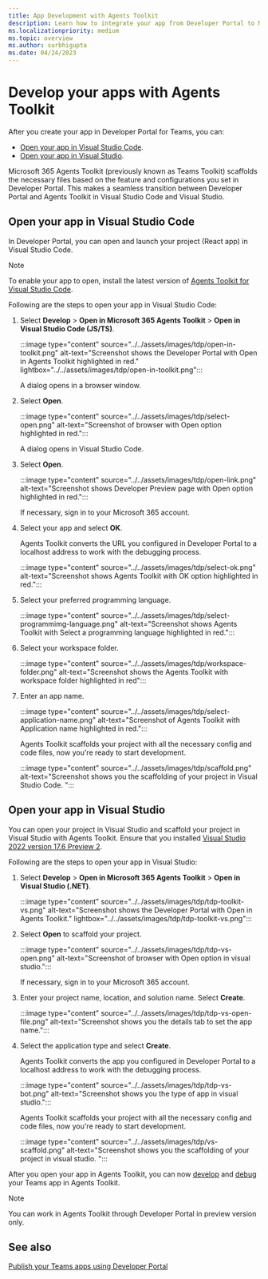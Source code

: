 ```yaml
---
title: App Development with Agents Toolkit
description: Learn how to integrate your app from Developer Portal to Microsoft 365 Agents Toolkit in Microsoft Visual Studio Code and Visual Studio.
ms.localizationpriority: medium
ms.topic: overview
ms.author: surbhigupta
ms.date: 04/24/2023
---
```


# Develop your apps with Agents Toolkit

After you create your app in Developer Portal for Teams, you can:

* [Open your app in Visual Studio Code](#open-your-app-in-visual-studio-code).
* [Open your app in Visual Studio](#open-your-app-in-visual-studio).

Microsoft 365 Agents Toolkit (previously known as Teams Toolkit) scaffolds the necessary files based on the feature and configurations you set in Developer Portal. This makes a seamless transition between Developer Portal and Agents Toolkit in Visual Studio Code and Visual Studio.

## Open your app in Visual Studio Code

In Developer Portal, you can open and launch your project (React app) in Visual Studio Code.

> [!NOTE]
> To enable your app to open, install the latest version of [Agents Toolkit for Visual Studio Code](../../toolkit/install-Teams-Toolkit.md).

Following are the steps to open your app in Visual Studio Code:

1. Select **Develop** > **Open in Microsoft 365 Agents Toolkit** > **Open in Visual Studio Code (JS/TS)**.

    :::image type="content" source="../../assets/images/tdp/open-in-toolkit.png" alt-text="Screenshot shows the Developer Portal with Open in Agents Toolkit highlighted in red." lightbox="../../assets/images/tdp/open-in-toolkit.png":::

    A dialog opens in a browser window.

1. Select **Open**.

    :::image type="content" source="../../assets/images/tdp/select-open.png" alt-text="Screenshot of browser with Open option highlighted in red.":::

    A dialog opens in Visual Studio Code.

1. Select **Open**.

    :::image type="content" source="../../assets/images/tdp/open-link.png" alt-text="Screenshot shows Developer Preview page with Open option highlighted in red.":::

   If necessary, sign in to your Microsoft 365 account.

1. Select your app and select **OK**.

   Agents Toolkit converts the URL you configured in Developer Portal to a localhost address to work with the debugging process.

    :::image type="content" source="../../assets/images/tdp/select-ok.png" alt-text="Screenshot shows Agents Toolkit with OK option highlighted in red.":::

1. Select your preferred programming language.

    :::image type="content" source="../../assets/images/tdp/select-programmimg-language.png" alt-text="Screenshot shows Agents Toolkit with Select a programming language highlighted in red.":::

1. Select your workspace folder.

    :::image type="content" source="../../assets/images/tdp/workspace-folder.png" alt-text="Screenshot shows the Agents Toolkit with workspace folder highlighted in red":::

1. Enter an app name.

    :::image type="content" source="../../assets/images/tdp/select-application-name.png" alt-text="Screenshot of Agents Toolkit with Application name highlighted in red.":::

   Agents Toolkit scaffolds your project with all the necessary config and code files, now you're ready to start development.

    :::image type="content" source="../../assets/images/tdp/scaffold.png" alt-text="Screenshot shows you the scaffolding of your project in Visual Studio Code. ":::

## Open your app in Visual Studio

You can open your project in Visual Studio and scaffold your project in Visual Studio with Agents Toolkit. Ensure that you installed [Visual Studio 2022 version 17.6 Preview 2](/visualstudio/releases/2022/release-notes-preview#17.6.0-pre.2.0).

Following are the steps to open your app in Visual Studio:

1. Select **Develop** > **Open in Microsoft 365 Agents Toolkit** > **Open in Visual Studio (.NET)**.

    :::image type="content" source="../../assets/images/tdp/tdp-toolkit-vs.png" alt-text="Screenshot shows the Developer Portal with Open in Agents Toolkit." lightbox="../../assets/images/tdp/tdp-toolkit-vs.png":::

1. Select **Open** to scaffold your project.

    :::image type="content" source="../../assets/images/tdp/tdp-vs-open.png" alt-text="Screenshot of browser with Open option in visual studio.":::

   If necessary, sign in to your Microsoft 365 account.

1. Enter your project name, location, and solution name. Select **Create**.

    :::image type="content" source="../../assets/images/tdp/tdp-vs-open-file.png" alt-text="Screenshot shows you the details tab to set the app name.":::

1. Select the application type and select **Create**.

   Agents Toolkit converts the app you configured in Developer Portal to a localhost address to work with the debugging process.

    :::image type="content" source="../../assets/images/tdp/tdp-vs-bot.png" alt-text="Screenshot shows you the type of app in visual studio.":::

   Agents Toolkit scaffolds your project with all the necessary config and code files, now you're ready to start development.

    :::image type="content" source="../../assets/images/tdp/vs-scaffold.png" alt-text="Screenshot shows you the scaffolding of your project in visual studio. ":::

After you open your app in Agents Toolkit, you can now [develop](/microsoftteams/platform/toolkit/teamsfx-multi-env) and [debug](../../toolkit/debug-overview.md) your Teams app in Agents Toolkit.

  > [!NOTE]
  > You can work in Agents Toolkit through Developer Portal in preview version only.

## See also

[Publish your Teams apps using Developer Portal](../../toolkit/publish-your-teams-apps-using-developer-portal.md)
